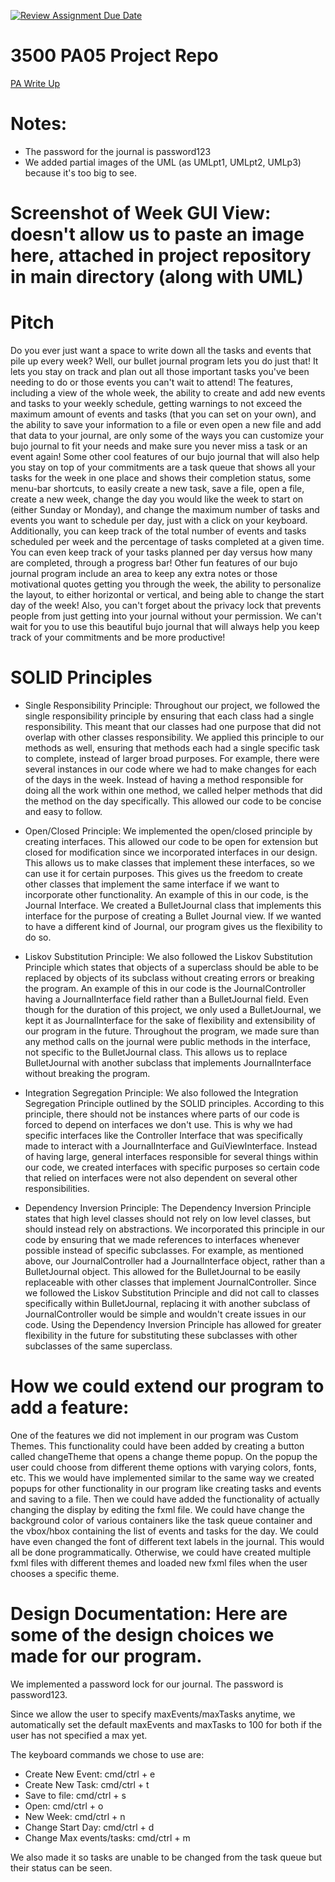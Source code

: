 [![Review Assignment Due Date](https://classroom.github.com/assets/deadline-readme-button-24ddc0f5d75046c5622901739e7c5dd533143b0c8e959d652212380cedb1ea36.svg)](https://classroom.github.com/a/x6ckGcN8)
# 3500 PA05 Project Repo

[PA Write Up](https://markefontenot.notion.site/PA-05-8263d28a81a7473d8372c6579abd6481)

# Notes:
- The password for the journal is password123
- We added partial images of the UML (as UMLpt1, UMLpt2, UMLp3) because it's too big to see.

# Screenshot of Week GUI View: doesn't allow us to paste an image here, attached in project repository in main directory (along with UML)

# Pitch
Do you ever just want a space to write down all the tasks and events that pile up every week? 
Well, our bullet journal program lets you do just that! It lets you stay on track and plan 
out all those important tasks you've been needing to do or those events you can't wait to attend!
The features, including a view of the whole week, the ability to create and add new events and tasks to 
your weekly schedule, getting warnings to not exceed the maximum amount of events and tasks (that you can set
on your own), and the ability to save your information to a file or even open a new file and add that data 
to your journal, are only some of the ways you can customize your bujo journal to fit your needs and make sure 
you never miss a task or an event again! Some other cool features of our bujo journal that will 
also help you stay on top of your commitments are a task queue that shows all your tasks 
for the week in one place and shows their completion status, some menu-bar
shortcuts, to easily create a new task, save a file, open a file, create a new week, change the
day you would like the week to start on (either Sunday or Monday), and change the maximum number of tasks and
events you want to schedule per day, just with a click on your keyboard. Additionally, you 
can keep track of the total number of events and tasks scheduled per week and 
the percentage of tasks completed at a given time. You can even keep track of
your tasks planned per day versus how many are completed, through a progress bar! Other fun features of 
our bujo journal program include an area to keep any extra notes or those motivational quotes getting you 
through the week, the ability to personalize the layout, to either horizontal or vertical,
and being able to change the start day of the week! Also, you can't forget about the privacy lock that prevents
people from just getting into your journal without your permission. We can't wait for you to use this beautiful 
bujo journal that will always help you keep track of your commitments and be more productive!

# SOLID Principles
- Single Responsibility Principle: Throughout our project, we followed the single responsibility principle by ensuring 
that each class had a single responsibility. This meant that our classes had one purpose that did not overlap with other 
classes responsibility. We applied this principle to our methods as well, ensuring that methods each had a single
specific task to complete, instead of larger broad purposes. For example, there were several instances in our code
where we had to make changes for each of the days in the week. Instead of having a method responsible for doing all the 
work within one method, we called helper methods that did the method on the day specifically. This allowed our code to 
be concise and easy to follow.

- Open/Closed Principle: We implemented the open/closed principle by creating interfaces. This allowed our code to be open
for extension but closed for modification since we incorporated interfaces in our design. This allows us to make 
classes that implement these interfaces, so we can use it for certain purposes. This gives us the freedom to create other
classes that implement the same interface if we want to incorporate other functionality. An example of this in our code,
is the Journal Interface. We created a BulletJournal class that implements this interface for the purpose of creating a 
Bullet Journal view. If we wanted to have a different kind of Journal, our program gives us the flexibility to do so.

- Liskov Substitution Principle: We also followed the Liskov Substitution Principle which states that objects of a 
superclass should be able to be replaced by objects of its subclass without creating errors or breaking the program. 
An example of this in our code is the JournalController having a JournalInterface field rather
than a BulletJournal field. Even though for the duration of this project, we only used a BulletJournal, we kept it as 
JournalInterface for the sake of flexibility and extensibility of our program in the future. Throughout the program, we
made sure than any method calls on the journal were public methods in the interface, not specific to the BulletJournal
class. This allows us to replace BulletJournal with another subclass that implements JournalInterface without breaking 
the program.  

- Integration Segregation Principle: We also followed the Integration Segregation Principle outlined by the SOLID 
principles. According to this principle, there should not be instances where parts of our code is forced to depend on
interfaces we don't use. This is why we had specific interfaces like the Controller Interface that was specifically made
to interact with a JournalInterface and GuiViewInterface. Instead of having large, general interfaces responsible for 
several things within our code, we created interfaces with specific purposes so certain code that relied on interfaces 
were not also dependent on several other responsibilities.

- Dependency Inversion Principle: The Dependency Inversion Principle states that high level classes should not rely on
low level classes, but should instead rely on abstractions. We incorporated this principle in our code by ensuring that
we made references to interfaces whenever possible instead of specific subclasses. For example, as mentioned above,
our JournalController had a JournalInterface object, rather than a BulletJournal object. This allowed for the 
BulletJournal to be easily replaceable with other classes that implement JournalController. Since we followed the Liskov
Substitution Principle and did not call to classes specifically within BulletJournal, replacing it with another subclass 
of JournalController would be simple and wouldn't create issues in our code. Using the Dependency Inversion Principle 
has allowed for greater flexibility in the future for substituting these subclasses with other subclasses of the same
superclass. 

# How we could extend our program to add a feature:
One of the features we did not implement in our program was Custom Themes. This functionality could have been added
by creating a button called changeTheme that opens a change theme popup. On the popup the user could choose from 
different theme options with varying colors, fonts, etc. This we would have implemented similar to the same way we
created popups for other functionality in our program like creating tasks and events and saving to a file. Then we could
have added the functionality of actually changing the display by editing the fxml file. We could have change the 
background color of various containers like the task queue container and the vbox/hbox containing the list
of events and tasks for the day. We could have even changed the font of different text labels in the journal.
This would all be done programmatically. Otherwise, we could have created multiple fxml files with different themes
and loaded new fxml files when the user chooses a specific theme.

# Design Documentation: Here are some of the design choices we made for our program.
We implemented a password lock for our journal. The password is password123.

Since we allow the user to specify maxEvents/maxTasks anytime, we automatically set the default maxEvents and maxTasks
to 100 for both if the user has not specified a max yet.

The keyboard commands we chose to use are:
 - Create New Event: cmd/ctrl + e
 - Create New Task: cmd/ctrl + t
 - Save to file: cmd/ctrl + s
 - Open: cmd/ctrl + o
 - New Week: cmd/ctrl + n
 - Change Start Day: cmd/ctrl + d
 - Change Max events/tasks: cmd/ctrl + m

We also made it so tasks are unable to be changed from the task queue but their status can be seen.
